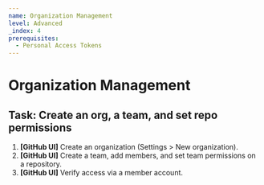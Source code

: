 ```yaml
---
name: Organization Management
level: Advanced
_index: 4
prerequisites:
  - Personal Access Tokens
---
```


# Organization Management

## Task: Create an org, a team, and set repo permissions

1. **[GitHub UI]** Create an organization (Settings > New organization).
2. **[GitHub UI]** Create a team, add members, and set team permissions on a repository.
3. **[GitHub UI]** Verify access via a member account.

